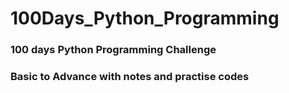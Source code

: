# 100Days_Python_Programming

### 100 days Python Programming Challenge

### Basic to Advance with notes and practise codes
